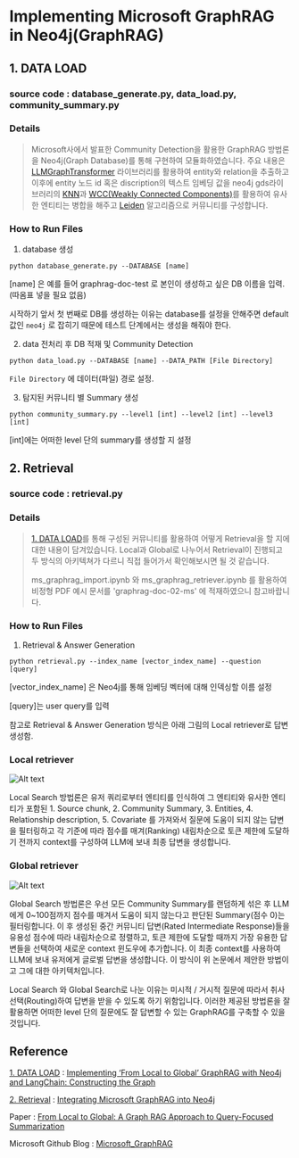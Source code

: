 # Implementing Microsoft GraphRAG in Neo4j(GraphRAG)

## 1. DATA LOAD 
### source code : database_generate.py, data_load.py, community_summary.py
   
### Details
   
> Microsoft사에서 발표한 Community Detection을 활용한 GraphRAG 방법론을 Neo4j(Graph Database)를 통해 구현하여 모듈화하였습니다. 주요 내용은 [LLMGraphTransformer](https://api.python.langchain.com/en/latest/graph_transformers/langchain_experimental.graph_transformers.llm.LLMGraphTransformer.html) 라이브러리를 활용하여 entity와 relation을 추출하고 이후에 entity 노드 id 혹은 discription의 텍스트 임베딩 값을 neo4j gds라이브러리의 [KNN](https://neo4j.com/docs/graph-data-science/current/algorithms/knn/)과 [WCC(Weakly Connected Components)](https://neo4j.com/docs/graph-data-science/current/algorithms/wcc/)를 활용하여 유사한 엔티티는 병합을 해주고 [Leiden](https://neo4j.com/docs/graph-data-science/current/algorithms/leiden/?utm_source=Google&utm_medium=PaidSearch&utm_campaign=Evergreen&utm_content=EMEA-Search-SEMCE-DSA-None-SEM-SEM-NonABM&utm_term=&utm_adgroup=DSA&gad_source=1&gclid=CjwKCAjwoJa2BhBPEiwA0l0ImNw6uRa44y_xG9LdbkIO9r_NjjE_Mhy_D6nAmR3Tql32YS-FJkVJpBoCw0MQAvD_BwE) 알고리즘으로 커뮤니티를 구성합니다. 
>
   
### How to Run Files
1. database 생성
```
python database_generate.py --DATABASE [name]
```
   [name] 은 예를 들어 graphrag-doc-test 로 본인이 생성하고 싶은 DB 이름을 입력.(따옴표 넣을 필요 없음)
   
   시작하기 앞서 첫 번째로 DB를 생성하는 이유는 database를 설정을 안해주면 default 값인 `neo4j` 로 잡히기 때문에 테스트 단계에서는 생성을 해줘야 한다.

   
   2. data 전처리 후 DB 적재 및 Community Detection
```
python data_load.py --DATABASE [name] --DATA_PATH [File Directory]
```
   `File Directory` 에 데이터(파일) 경로 설정.
   
3. 탐지된 커뮤니티 별 Summary 생성
```
python community_summary.py --level1 [int] --level2 [int] --level3 [int]
```
   [int]에는 어떠한 level 단의 summary를 생성할 지 설정

   
   
   
## 2. Retrieval
### source code : retrieval.py
### Details
> [1. DATA LOAD](#1-data-load)를 통해 구성된 커뮤니티를 활용하여 어떻게 Retrieval을 할 지에 대한 내용이 담겨있습니다. Local과 Global로 나누어서 Retrieval이 진행되고 두 방식의 아키텍쳐가 다르니 직접 들어가서 확인해보시면 될 것 같습니다.
>    
> ms_graphrag_import.ipynb 와 ms_graphrag_retriever.ipynb 를 활용하여 비정형 PDF 예시 문서를 'graphrag-doc-02-ms' 에 적재하였으니 참고바랍니다.
>
### How to Run Files
1. Retrieval & Answer Generation
```
python retrieval.py --index_name [vector_index_name] --question [query]
```
   [vector_index_name] 은 Neo4j를 통해 임베딩 벡터에 대해 인덱싱할 이름 설정

   [query]는 user query를 입력

   참고로 Retrieval & Answer Generation 방식은 아래 그림의 Local retriever로 답변 생성함.
   
### Local retriever
![Alt text](https://miro.medium.com/v2/resize:fit:720/format:webp/1*lInV6WWTDXYEVI1NS3KV9g.png)
   
   Local Search 방법론은 유저 쿼리로부터 엔티티를 인식하여 그 엔티티와 유사한 엔티티가 포함된 1. Source chunk, 2. Community Summary, 3. Entities, 4. Relationship description, 5. Covariate 를 가져와서 질문에 도움이 되지 않는 답변을 필터링하고 각 기준에 따라 점수를 매겨(Ranking) 내림차순으로 토큰 제한에 도달하기 전까지 context를 구성하여 LLM에 보내 최종 답변을 생성합니다.
   
### Global retriever
![Alt text](https://miro.medium.com/v2/resize:fit:720/format:webp/1*mcDNDMTmCqVAUv1SnzTtzA.png)
   
   Global Search 방법론은 우선 모든 Community Summary를 랜덤하게 섞은 후 LLM에게 0~100점까지 점수를 매겨서 도움이 되지 않는다고 판단된 Summary(점수 0)는 필터링합니다. 이 후 생성된 중간 커뮤니티 답변(Rated Intermediate Response)들을 유용성 점수에 따라 내림차순으로 정렬하고, 토큰 제한에 도달할 때까지 가장 유용한 답변들을 선택하여 새로운 context 윈도우에 추가합니다. 이 최종 context를 사용하여 LLM에 보내 유저에게 글로벌 답변을 생성합니다. 이 방식이 위 논문에서 제안한 방법이고 그에 대한 아키텍처입니다.


   Local Search 와 Global Search로 나눈 이유는 미시적 / 거시적 질문에 따라서 취사 선택(Routing)하여 답변을 받을 수 있도록 하기 위함입니다. 이러한 제공된 방법론을 잘 활용하면 어떠한 level 단의 질문에도 잘 답변할 수 있는 GraphRAG를 구축할 수 있을 것입니다.
## Reference
[1. DATA LOAD](#1-data-load) : [Implementing ‘From Local to Global’ GraphRAG with Neo4j and LangChain: Constructing the Graph](https://neo4j.com/developer-blog/global-graphrag-neo4j-langchain/)
   
[2. Retrieval](#2-retrieval) : [Integrating Microsoft GraphRAG into Neo4j](https://towardsdatascience.com/integrating-microsoft-graphrag-into-neo4j-e0d4fa00714c)
   
Paper : [From Local to Global: A Graph RAG Approach to Query-Focused Summarization](https://arxiv.org/pdf/2404.16130)
   
Microsoft Github Blog : [Microsoft_GraphRAG](https://microsoft.github.io/graphrag/)
